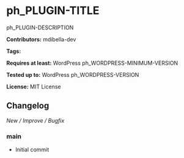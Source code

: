 # ph_PLUGIN-TITLE
ph_PLUGIN-DESCRIPTION

__Contributors:__ mdibella-dev

__Tags:__

__Requires at least:__ WordPress ph_WORDPRESS-MINIMUM-VERSION

__Tested up to:__ WordPress ph_WORDPRESS-VERSION

__License:__ MIT License


## Changelog
*New / Improve / Bugfix*


### main
* Initial commit
